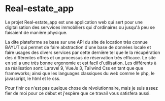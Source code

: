 # Real-estate_app

Le projet Real-estate_app est une application web qui sert pour une digitalisation des servvices immobiliers qui d'ordinaires ou jusqu'à peu se faisaient de manière physique.

La dite plateforme se base sur une API du site de location très connue BAYUT qui permet de faire abstraction d'une base de données locale et faire usages des divers services par cette dernière tel que le la récupération des différentes offres et un processus de réservation très efficace. 
Le site en soi a une très bonne ergonomie et est facil d'utilisation. Les différents à sa réalisation sont:
Laravel 9, VueJs 3, Tailwind Css en tant que que frameworks; ainsi que les languages classiques du web comme le php, le javascript, le html et le css.

Pour finir ce n'est pas quelque chose de révolutionnaire, mais je suis assez fier de moi pour ce début et j'espère que ce travail vous satisfera aussi.
